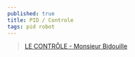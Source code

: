 ```yaml
---
published: true
title: PID / Controle
tags: pid robot
---
```

> [LE CONTRÔLE - Monsieur Bidouille](https://www.youtube.com/watch?v=Tv40uWRKJks)